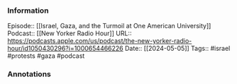 ### Information

Episode:: [[Israel, Gaza, and the Turmoil at One American University]]
Podcast:: [[New Yorker Radio Hour]]
URL:: https://podcasts.apple.com/us/podcast/the-new-yorker-radio-hour/id1050430296?i=1000654466226
Date:: [[2024-05-05]]
Tags:: #israel #protests #gaza 
#podcast


### Annotations


